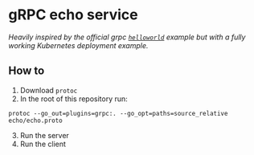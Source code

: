 # gRPC echo service

_Heavily inspired by the official grpc [`helloworld`](https://grpc.io/docs/languages/go/quickstart/) example but with a fully working Kubernetes deployment example._

## How to
1. Download `protoc`
2. In the root of this repository run:
```
protoc --go_out=plugins=grpc:. --go_opt=paths=source_relative echo/echo.proto
```
3. Run the server
4. Run the client